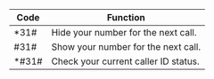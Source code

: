 Code |	Function
---|---
*31#<number> | Hide your number for the next call.
#31#<number> | Show your number for the next call.
*#31# | Check your current caller ID status.
